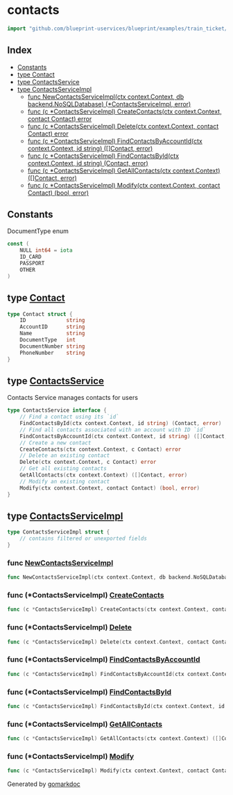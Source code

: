 <!-- Code generated by gomarkdoc. DO NOT EDIT -->

# contacts

```go
import "github.com/blueprint-uservices/blueprint/examples/train_ticket/workflow/contacts"
```

## Index

- [Constants](<#constants>)
- [type Contact](<#Contact>)
- [type ContactsService](<#ContactsService>)
- [type ContactsServiceImpl](<#ContactsServiceImpl>)
  - [func NewContactsServiceImpl\(ctx context.Context, db backend.NoSQLDatabase\) \(\*ContactsServiceImpl, error\)](<#NewContactsServiceImpl>)
  - [func \(c \*ContactsServiceImpl\) CreateContacts\(ctx context.Context, contact Contact\) error](<#ContactsServiceImpl.CreateContacts>)
  - [func \(c \*ContactsServiceImpl\) Delete\(ctx context.Context, contact Contact\) error](<#ContactsServiceImpl.Delete>)
  - [func \(c \*ContactsServiceImpl\) FindContactsByAccountId\(ctx context.Context, id string\) \(\[\]Contact, error\)](<#ContactsServiceImpl.FindContactsByAccountId>)
  - [func \(c \*ContactsServiceImpl\) FindContactsById\(ctx context.Context, id string\) \(Contact, error\)](<#ContactsServiceImpl.FindContactsById>)
  - [func \(c \*ContactsServiceImpl\) GetAllContacts\(ctx context.Context\) \(\[\]Contact, error\)](<#ContactsServiceImpl.GetAllContacts>)
  - [func \(c \*ContactsServiceImpl\) Modify\(ctx context.Context, contact Contact\) \(bool, error\)](<#ContactsServiceImpl.Modify>)


## Constants

<a name="NULL"></a>DocumentType enum

```go
const (
    NULL int64 = iota
    ID_CARD
    PASSPORT
    OTHER
)
```

<a name="Contact"></a>
## type [Contact](<https://github.com/blueprint-uservices/blueprint/blob/main/examples/train_ticket/workflow/contacts/data.go#L11-L18>)



```go
type Contact struct {
    ID             string
    AccountID      string
    Name           string
    DocumentType   int
    DocumentNumber string
    PhoneNumber    string
}
```

<a name="ContactsService"></a>
## type [ContactsService](<https://github.com/blueprint-uservices/blueprint/blob/main/examples/train_ticket/workflow/contacts/contactsService.go#L12-L25>)

Contacts Service manages contacts for users

```go
type ContactsService interface {
    // Find a contact using its `id`
    FindContactsById(ctx context.Context, id string) (Contact, error)
    // Find all contacts associated with an account with ID `id`
    FindContactsByAccountId(ctx context.Context, id string) ([]Contact, error)
    // Create a new contact
    CreateContacts(ctx context.Context, c Contact) error
    // Delete an existing contact
    Delete(ctx context.Context, c Contact) error
    // Get all existing contacts
    GetAllContacts(ctx context.Context) ([]Contact, error)
    // Modify an existing contact
    Modify(ctx context.Context, contact Contact) (bool, error)
}
```

<a name="ContactsServiceImpl"></a>
## type [ContactsServiceImpl](<https://github.com/blueprint-uservices/blueprint/blob/main/examples/train_ticket/workflow/contacts/contactsService.go#L27-L29>)



```go
type ContactsServiceImpl struct {
    // contains filtered or unexported fields
}
```

<a name="NewContactsServiceImpl"></a>
### func [NewContactsServiceImpl](<https://github.com/blueprint-uservices/blueprint/blob/main/examples/train_ticket/workflow/contacts/contactsService.go#L31>)

```go
func NewContactsServiceImpl(ctx context.Context, db backend.NoSQLDatabase) (*ContactsServiceImpl, error)
```



<a name="ContactsServiceImpl.CreateContacts"></a>
### func \(\*ContactsServiceImpl\) [CreateContacts](<https://github.com/blueprint-uservices/blueprint/blob/main/examples/train_ticket/workflow/contacts/contactsService.go#L74>)

```go
func (c *ContactsServiceImpl) CreateContacts(ctx context.Context, contact Contact) error
```



<a name="ContactsServiceImpl.Delete"></a>
### func \(\*ContactsServiceImpl\) [Delete](<https://github.com/blueprint-uservices/blueprint/blob/main/examples/train_ticket/workflow/contacts/contactsService.go#L95>)

```go
func (c *ContactsServiceImpl) Delete(ctx context.Context, contact Contact) error
```



<a name="ContactsServiceImpl.FindContactsByAccountId"></a>
### func \(\*ContactsServiceImpl\) [FindContactsByAccountId](<https://github.com/blueprint-uservices/blueprint/blob/main/examples/train_ticket/workflow/contacts/contactsService.go#L56>)

```go
func (c *ContactsServiceImpl) FindContactsByAccountId(ctx context.Context, id string) ([]Contact, error)
```



<a name="ContactsServiceImpl.FindContactsById"></a>
### func \(\*ContactsServiceImpl\) [FindContactsById](<https://github.com/blueprint-uservices/blueprint/blob/main/examples/train_ticket/workflow/contacts/contactsService.go#L35>)

```go
func (c *ContactsServiceImpl) FindContactsById(ctx context.Context, id string) (Contact, error)
```



<a name="ContactsServiceImpl.GetAllContacts"></a>
### func \(\*ContactsServiceImpl\) [GetAllContacts](<https://github.com/blueprint-uservices/blueprint/blob/main/examples/train_ticket/workflow/contacts/contactsService.go#L104>)

```go
func (c *ContactsServiceImpl) GetAllContacts(ctx context.Context) ([]Contact, error)
```



<a name="ContactsServiceImpl.Modify"></a>
### func \(\*ContactsServiceImpl\) [Modify](<https://github.com/blueprint-uservices/blueprint/blob/main/examples/train_ticket/workflow/contacts/contactsService.go#L121>)

```go
func (c *ContactsServiceImpl) Modify(ctx context.Context, contact Contact) (bool, error)
```



Generated by [gomarkdoc](<https://github.com/princjef/gomarkdoc>)
